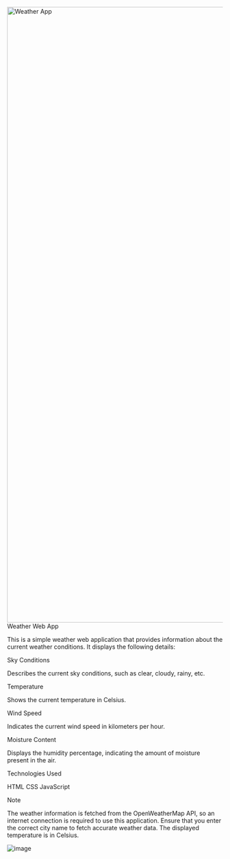 <img width="1438" alt="Weather App" src="https://github.com/Raghav-26491/PRODIGY_WD_05/assets/145380406/6fae5772-dbb5-4a0c-b72e-33941aa2b119">Weather Web App

This is a simple weather web application that provides information about the current weather conditions. It displays the following details:

Sky Conditions

Describes the current sky conditions, such as clear, cloudy, rainy, etc.

Temperature

Shows the current temperature in Celsius.

Wind Speed

Indicates the current wind speed in kilometers per hour.

Moisture Content

Displays the humidity percentage, indicating the amount of moisture present in the air.

Technologies Used

HTML
CSS
JavaScript

Note

The weather information is fetched from the OpenWeatherMap API, so an internet connection is required to use this application.
Ensure that you enter the correct city name to fetch accurate weather data.
The displayed temperature is in Celsius.

![image](https://github.com/Raghav-26491/PRODIGY_WD_05/assets/145380406/492df34f-0ed6-4c5c-b240-e2050cd1e1ed)

